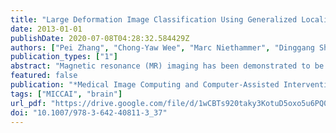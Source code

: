 ```yaml
---
title: "Large Deformation Image Classification Using Generalized Locality-Constrained Linear Coding"
date: 2013-01-01
publishDate: 2020-07-08T04:28:32.584429Z
authors: ["Pei Zhang", "Chong-Yaw Wee", "Marc Niethammer", "Dinggang Shen", "Pew-Thian Yap"]
publication_types: ["1"]
abstract: "Magnetic resonance (MR) imaging has been demonstrated to be very useful for clinical diagnosis of Alzheimer’s disease (AD). A common approach to using MR images for AD detection is to spatially normalize the images by non-rigid image registration, and then perform statistical analysis on the resulting deformation fields. Due to the high nonlinearity of the deformation field, recent studies suggest to use initial momentum instead as it lies in a linear space and fully encodes the deformation field. In this paper we explore the use of initial momentum for image classification by focusing on the problem of AD detection. Experiments on the public ADNI dataset show that the initial momentum, together with a simple sparse coding technique—locality-constrained linear coding (LLC)—can achieve a classification accuracy that is comparable to or even better than the state of the art. We also show that the performance of LLC can be greatly improved by introducing proper weights to the codebook."
featured: false
publication: "*Medical Image Computing and Computer-Assisted Intervention - MICCAI 2013 - 16th International Conference, Nagoya, Japan, September 22-26, 2013, Proceedings, Part I*"
tags: ["MICCAI", "brain"]
url_pdf: "https://drive.google.com/file/d/1wCBTs920taky3KotuD5oxo5u6PQ0squQ"
doi: "10.1007/978-3-642-40811-3_37"
---
```


